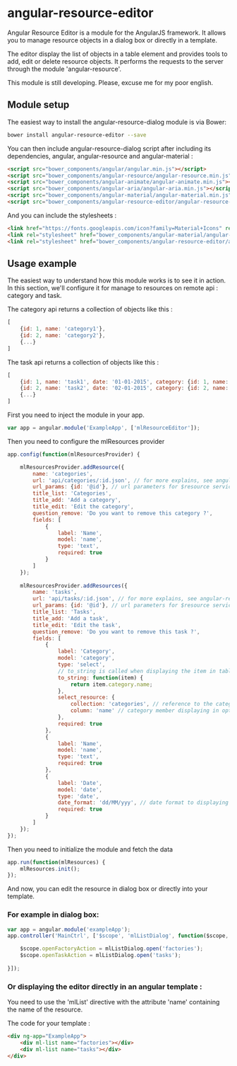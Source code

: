 # angular-resource-editor

Angular Resource Editor is a module for the AngularJS framework. It allows you to manage resource objects in a dialog box or directly in a template.
 
The editor display the list of objects in a table element and provides tools to add, edit or delete resource objects.
It performs the requests to the server through the module 'angular-resource'.

This module is still developing. Please, excuse me for my poor english.

## Module setup
The easiest way to install the angular-resource-dialog module is via Bower:

```bash
bower install angular-resource-editor --save
```

You can then include angular-resource-dialog script after including its dependencies, angular, angular-resource and angular-material :

```html
<script src="bower_components/angular/angular.min.js"></script>
<script src="bower_components/angular-resource/angular-resource.min.js"></script>
<script src="bower_components/angular-animate/angular-animate.min.js"></script>
<script src="bower_components/angular-aria/angular-aria.min.js"></script>
<script src="bower_components/angular-material/angular-material.min.js"></script>
<script src="bower_components/angular-resource-editor/angular-resource-editor.min.js"></script>
```

And you can include the stylesheets :

```html
<link href="https://fonts.googleapis.com/icon?family=Material+Icons" rel="stylesheet">
<link rel="stylesheet" href="bower_components/angular-material/angular-material.min.css">
<link rel="stylesheet" href="bower_components/angular-resource-editor/angular-resource-editor.min.css">
```

## Usage example

The easiest way to understand how this module works is to see it in action. In this section, we'll configure it for manage to resources on remote api : category and task.

The category api returns a collection of objects like this :
```javascript
[
    {id: 1, name: 'category1'},
    {id: 2, name: 'category2'},
    {...}
]
```

The task api returns a collection of objects like this :
```javascript
[
    {id: 1, name: 'task1', date: '01-01-2015', category: {id: 1, name: 'category1'}},
    {id: 2, name: 'task2', date: '02-01-2015', category: {id: 2, name: 'category2'}},
    {...}
]
```

First you need to inject the module in your app.

```javascript
var app = angular.module('ExampleApp', ['mlResourceEditor']);
```

Then you need to configure the mlResources provider
```javascript
app.config(function(mlResourcesProvider) {

    mlResourcesProvider.addResource({
        name: 'categories',
        url: 'api/categories/:id.json', // for more explains, see angular-resource documentation
        url_params: {id: '@id'}, // url parameters for $resource service
        title_list: 'Categories',
        title_add: 'Add a category',
        title_edit: 'Edit the category',
        question_remove: 'Do you want to remove this category ?',
        fields: [
            {
                label: 'Name',
                model: 'name',
                type: 'text',
                required: true
            }
        ]
    });
    
    mlResourcesProvider.addResources({
        name: 'tasks',
        url: 'api/tasks/:id.json', // for more explains, see angular-resource documentation
        url_params: {id: '@id'}, // url parameters for $resource service
        title_list: 'Tasks',
        title_add: 'Add a task',
        title_edit: 'Edit the task',
        question_remove: 'Do you want to remove this task ?',
        fields: [
            {
                label: 'Category',
                model: 'category',
                type: 'select',
                // to_string is called when displaying the item in table element
                to_string: function(item) { 
                    return item.category.name;
                },
                select_resource: {
                    collection: 'categories', // reference to the category resource
                    column: 'name' // category member displaying in option node
                },
                required: true
            },
            {
                label: 'Name',
                model: 'name',
                type: 'text',
                required: true
            },
            {
                label: 'Date',
                model: 'date',
                type: 'date',
                date_format: 'dd/MM/yyy', // date format to displaying it in the table element
                required: true
            }
        ]                
    });
});
```

Then you need to initialize the module and fetch the data
```javascript
app.run(function(mlResources) {
    mlResources.init();
});
```

And now, you can edit the resource in dialog box or directly into your template.

### For example in dialog box:

```javascript
var app = angular.module('exampleApp');
app.controller('MainCtrl', ['$scope', 'mlListDialog', function($scope, mlResources) {

    $scope.openFactoryAction = mlListDialog.open('factories');
    $scope.openTaskAction = mlListDialog.open('tasks');
    
}]);
```

### Or displaying the editor directly in an angular template :

You need to use the 'mlList' directive with the attribute 'name' containing the name of the resource.

The code for your template :

```html
<div ng-app="ExampleApp">
    <div ml-list name="factories"></div>
    <div ml-list name="tasks"></div>
</div>
```
